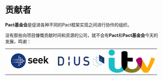 # 贡献者

**Pact基金会**是促进各种不同的Pact框架实现之间进行协作的组织。

没有那些向项目慷慨贡献时间和资源的公司，就不会有**Pact**和**Pact基金会**今天的发展，鸣谢：

<div style="text-align:center">
<table style="width:500; margin:auto">
  <tbody>
    <tr style="border:none; background:none">
      <td style="border:none; vertical-align: middle"><img src="../media/logos/seek.jpg" alt="SEEK Jobs Logo"></td>
      <td style="border:none; vertical-align: middle"><img src="../media/logos/dius.png" alt="DiUS Logo"></td>
      <td style="border:none; vertical-align: middle"><img src="../media/logos/itv.png" alt="ITV"></td>
    </tr>
  </tbody>
</table>
</div>


